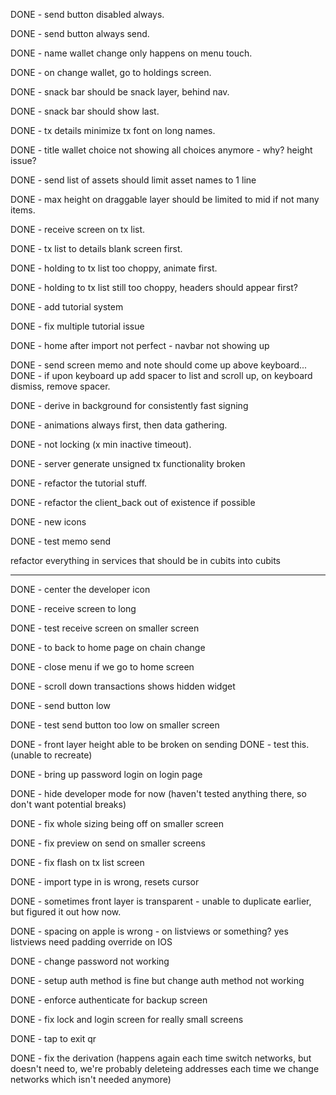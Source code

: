 DONE - send button disabled always.

DONE - send button always send.

DONE - name wallet change only happens on menu touch.

DONE - on change wallet, go to holdings screen.

DONE - snack bar should be snack layer, behind nav.

DONE - snack bar should show last.

DONE - tx details minimize tx font on long names.

DONE - title wallet choice not showing all choices anymore - why? height issue?

DONE - send list of assets should limit asset names to 1 line 

DONE - max height on draggable layer should be limited to mid if not many items.

DONE - receive screen on tx list.

DONE - tx list to details blank screen first.

DONE - holding to tx list too choppy, animate first.

DONE - holding to tx list still too choppy, headers should appear first?

DONE - add tutorial system

DONE - fix multiple tutorial issue

DONE - home after import not perfect - navbar not showing up

DONE - send screen memo and note should come up above keyboard...
DONE -  if upon keyboard up add spacer to list and scroll up, on keyboard dismiss, remove spacer. 

DONE - derive in background for consistently fast signing

DONE - animations always first, then data gathering.

DONE - not locking (x min inactive timeout).

DONE - server generate unsigned tx functionality broken

DONE - refactor the tutorial stuff.

DONE - refactor the client_back out of existence if possible

DONE - new icons

DONE - test memo send 

refactor everything in services that should be in cubits into cubits

---

DONE - center the developer icon

DONE - receive screen to long

DONE - test receive screen on smaller screen

DONE - to back to home page on chain change

DONE - close menu if we go to home screen

DONE - scroll down transactions shows hidden widget

DONE - send button low

DONE - test send button too low on smaller screen

DONE - front layer height able to be broken on sending
DONE - test this. (unable to recreate)

DONE - bring up password login on login page

DONE - hide developer mode for now (haven't tested anything there, so don't want potential breaks)

DONE - fix whole sizing being off on smaller screen

DONE - fix preview on send on smaller screens

DONE - fix flash on tx list screen

DONE - import type in is wrong, resets cursor

DONE - sometimes front layer is transparent - unable to duplicate earlier, but figured it out how now.

DONE - spacing on apple is wrong - on listviews or something? yes listviews need padding override on IOS

DONE - change password not working

DONE - setup auth method is fine but change auth method not working

DONE - enforce authenticate for backup screen

DONE - fix lock and login screen for really small screens

DONE - tap to exit qr

DONE - fix the derivation (happens again each time switch networks, but doesn't need to, we're probably deleteing addresses each time we change networks which isn't needed anymore)